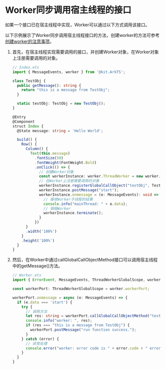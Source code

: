 # Worker同步调用宿主线程的接口
<!--Kit: ArkTS-->
<!--Subsystem: CommonLibrary-->
<!--Owner: @lijiamin2025-->
<!--Designer: @weng-changcheng-->
<!--Tester: @kirl75; @zsw_zhushiwei-->
<!--Adviser: @ge-yafang-->

如果一个接口已在宿主线程中实现，Worker可以通过以下方式调用该接口。

以下示例展示了Worker同步调用宿主线程接口的方法，创建worker的方法可参考[创建worker的注意事项](worker-introduction.md#创建worker的注意事项)。

1. 首先，在宿主线程实现需要调用的接口，并创建Worker对象，在Worker对象上注册需要调用的对象。

   ```ts
   // Index.ets
   import { MessageEvents, worker } from '@kit.ArkTS';
   
   class TestObj {
     public getMessage(): string {
       return "this is a message from TestObj";
     }
   
     static testObj: TestObj = new TestObj();
   }
   
   @Entry
   @Component
   struct Index {
     @State message: string = 'Hello World';
   
     build() {
       Row() {
         Column() {
           Text(this.message)
             .fontSize(50)
             .fontWeight(FontWeight.Bold)
             .onClick(() => {
               // 创建Worker对象
               const workerInstance: worker.ThreadWorker = new worker.ThreadWorker("entry/ets/workers/Worker.ets");
               // 在Worker上注册需要调用的对象
               workerInstance.registerGlobalCallObject("testObj", TestObj.testObj);
               workerInstance.postMessage("start");
               workerInstance.onmessage = (e: MessageEvents): void => {
                 // 接收Worker子线程的结果
                 console.info("mainThread: " + e.data);
                 // 销毁Worker
                 workerInstance.terminate();
               }
             })
         }
         .width('100%')
       }
       .height('100%')
     }
   }
   ```
   <!-- @[create_worker_obj](https://gitcode.com/openharmony/applications_app_samples/blob/master/code/DocsSample/ArkTS/ArkTsConcurrent/ConcurrentThreadCommunication/InterThreadCommunicationScenario/entry/src/main/ets/managers/WorkerCallGlobalUsage.ets) -->

2. 然后，在Worker中通过callGlobalCallObjectMethod接口可以调用宿主线程中的getMessage()方法。

   ```ts
   // Worker.ets
   import { ErrorEvent, MessageEvents, ThreadWorkerGlobalScope, worker } from '@kit.ArkTS';
   
   const workerPort: ThreadWorkerGlobalScope = worker.workerPort;
   
   workerPort.onmessage = async (e: MessageEvents) => {
     if (e.data === 'start') {
       try {
         // 调用方法
         let res: string = workerPort.callGlobalCallObjectMethod("testObj", "getMessage", 0) as string;
         console.info("worker: ", res);
         if (res === "this is a message from TestObj") {
           workerPort.postMessage("run function success.");
         }
       } catch (error) {
         // 异常处理
         console.error("worker: error code is " + error.code + " error message is " + error.message);
       }
     }
   }
   ```
   <!-- @[call_main_method](https://gitcode.com/openharmony/applications_app_samples/blob/master/code/DocsSample/ArkTS/ArkTsConcurrent/ConcurrentThreadCommunication/InterThreadCommunicationScenario/entry/src/main/ets/workers/Worker.ets) -->
